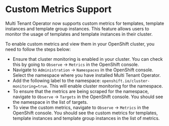 # Custom Metrics Support

Multi Tenant Operator now supports custom metrics for templates, template instances and template group instances. This feature allows users to monitor the usage of templates and template instances in their cluster.

To enable custom metrics and view them in your OpenShift cluster, you need to follow the steps below:

- Ensure that cluster monitoring is enabled in your cluster. You can check this by going to `Observe` -> `Metrics` in the OpenShift console.
- Navigate to `Administration` -> `Namespaces` in the OpenShift console. Select the namespace where you have installed Multi Tenant Operator.
- Add the following label to the namespace: `openshift.io/cluster-monitoring=true`. This will enable cluster monitoring for the namespace.
- To ensure that the metrics are being scraped for the namespace, navigate to `Observe` -> `Targets` in the OpenShift console. You should see the namespace in the list of targets.
- To view the custom metrics, navigate to `Observe` -> `Metrics` in the OpenShift console. You should see the custom metrics for templates, template instances and template group instances in the list of metrics.
